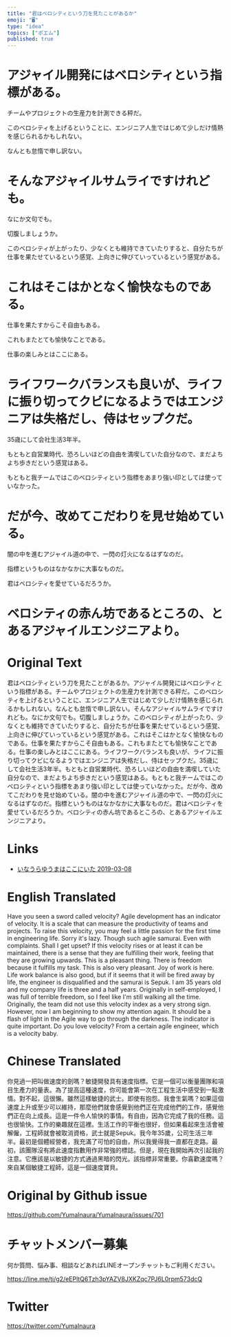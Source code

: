 ```yaml
---
title: "君はベロシティという刀を見たことがあるか"
emoji: "🖥"
type: "idea"
topics: ["ポエム"]
published: true
---
```


# アジャイル開発にはベロシティという指標がある。

チームやプロジェクトの生産力を計測できる秤だ。

このベロシティを上げるということに、エンジニア人生ではじめて少しだけ情熱を感じられるかもしれない。

なんとも怠惰で申し訳ない。

# そんなアジャイルサムライですけれども。

なにか文句でも。

切腹しましょうか。

このベロシティが上がったり、少なくとも維持できていたりすると、自分たちが仕事を果たせているという感覚、上向きに伸びていっているという感覚がある。

# これはそこはかとなく愉快なものである。

仕事を果たすからこそ自由もある。

これもまたとても愉快なことである。

仕事の楽しみとはここにある。

# ライフワークバランスも良いが、ライフに振り切ってクビになるようではエンジニアは失格だし、侍はセップクだ。

35歳にして会社生活3年半。

もともと自営業時代、恐ろしいほどの自由を満喫していた自分なので、まだよちよち歩きだという感覚はある。

もともと我チームではこのベロシティという指標をあまり強い印としては使っていなかった。

# だが今、改めてこだわりを見せ始めている。

闇の中を進むアジャイル道の中で、一閃の灯火になるはずなのだ。

指標というものはなかなかに大事なものだ。

君はベロシティを愛せているだろうか。

# ベロシティの赤ん坊であるところの、とあるアジャイルエンジニアより。

# Original Text

君はベロシティという刀を見たことがあるか。アジャイル開発にはベロシティという指標がある。チームやプロジェクトの生産力を計測できる秤だ。このベロシティを上げるということに、エンジニア人生ではじめて少しだけ情熱を感じられるかもしれない。なんとも怠惰で申し訳ない。そんなアジャイルサムライですけれども。なにか文句でも。切腹しましょうか。このベロシティが上がったり、少なくとも維持できていたりすると、自分たちが仕事を果たせているという感覚、上向きに伸びていっているという感覚がある。これはそこはかとなく愉快なものである。仕事を果たすからこそ自由もある。これもまたとても愉快なことである。仕事の楽しみとはここにある。ライフワークバランスも良いが、ライフに振り切ってクビになるようではエンジニアは失格だし、侍はセップクだ。35歳にして会社生活3年半。もともと自営業時代、恐ろしいほどの自由を満喫していた自分なので、まだよちよち歩きだという感覚はある。もともと我チームではこのベロシティという指標をあまり強い印としては使っていなかった。だが今、改めてこだわりを見せ始めている。闇の中を進むアジャイル道の中で、一閃の灯火になるはずなのだ。指標というものはなかなかに大事なものだ。君はベロシティを愛せているだろうか。ベロシティの赤ん坊であるところの、とあるアジャイルエンジニアより。

# Links

- [いなうらゆうまはここにいた 2019-03-08](https://github.com/YumaInaura/YumaInaura/issues/675#s1552043702)



# English Translated

Have you seen a sword called velocity? Agile development has an indicator of velocity. It is a scale that can measure the productivity of teams and projects. To raise this velocity, you may feel a little passion for the first time in engineering life. Sorry it's lazy. Though such agile samurai. Even with complaints. Shall I get upset? If this velocity rises or at least it can be maintained, there is a sense that they are fulfilling their work, feeling that they are growing upwards. This is a pleasant thing. There is freedom because it fulfills my task. This is also very pleasant. Joy of work is here. Life work balance is also good, but if it seems that it will be fired away by life, the engineer is disqualified and the samurai is Sepuk. I am 35 years old and my company life is three and a half years. Originally in self-employed, I was full of terrible freedom, so I feel like I'm still walking all the time. Originally, the team did not use this velocity index as a very strong sign. However, now I am beginning to show my attention again. It should be a flash of light in the Agile way to go through the darkness. The indicator is quite important. Do you love velocity? From a certain agile engineer, which is a velocity baby.

# Chinese Translated

你見過一把叫做速度的劍嗎？敏捷開發具有速度指標。它是一個可以衡量團隊和項目生產力的量表。為了提高這種速度，你可能會第一次在工程生活中感受到一點激情。對不起，這很懶。雖然這樣敏捷的武士。即使有抱怨。我會生氣嗎？如果這個速度上升或至少可以維持，那麼他們就會感覺到他們正在完成他們的工作，感覺他們正在向上成長。這是一件令人愉快的事情。有自由，因為它完成了我的任務。這也很愉快。工作的樂趣就在這裡。生活工作的平衡也很好，但如果看起來生活會被解僱，工程師就會被取消資格，武士就是Sepuk。我今年35歲，公司生活三年半。最初是個體經營者，我充滿了可怕的自由，所以我覺得我一直都在走路。最初，該團隊沒有將此速度指數用作非常強的標誌。但是，現在我開始再次引起我的注意。它應該是以敏捷的方式通過黑暗的閃光。該指標非常重要。你喜歡速度嗎？來自某個敏捷工程師，這是一個速度寶貝。

# Original by Github issue

https://github.com/YumaInaura/YumaInaura/issues/701








<!-- Update From Qiita API -->

# チャットメンバー募集


何か質問、悩み事、相談などあればLINEオープンチャットもご利用ください。

https://line.me/ti/g2/eEPltQ6Tzh3pYAZV8JXKZqc7PJ6L0rpm573dcQ





# Twitter


https://twitter.com/YumaInaura


<!-- Update From Qiita API -->


